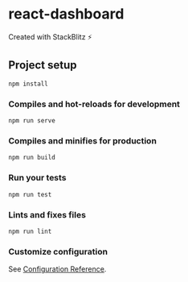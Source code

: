 # react-dashboard
Created with StackBlitz ⚡️

[](https://github.com/marcelooliveira/react-dashboard#project-setup)Project setup
---------------------------------------------------------------------

```
npm install

```

### [](https://github.com/marcelooliveira/react-dashboard#compiles-and-hot-reloads-for-development)Compiles and hot-reloads for development

```
npm run serve

```

### [](https://github.com/marcelooliveira/react-dashboard#compiles-and-minifies-for-production)Compiles and minifies for production

```
npm run build

```

### [](https://github.com/marcelooliveira/react-dashboard#run-your-tests)Run your tests

```
npm run test

```

### [](https://github.com/marcelooliveira/react-dashboard#lints-and-fixes-files)Lints and fixes files

```
npm run lint

```

### [](https://github.com/marcelooliveira/react-dashboard#customize-configuration)Customize configuration

See [Configuration Reference](https://cli.vuejs.org/config/).
